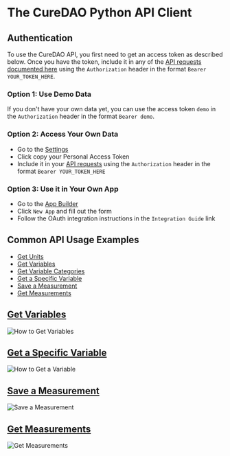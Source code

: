 # The CureDAO Python API Client

## Authentication

To use the CureDAO API, you first need to get an access token as described below.  Once you have the token, include it in any of the [API requests documented here](https://curedao.org/api-docs) using the `Authorization` header in the format `Bearer YOUR_TOKEN_HERE`.

### Option 1: Use Demo Data 
If you don't have your own data yet, you can use the access token `demo` in the `Authorization` header in the format `Bearer demo`.

### Option 2: Access Your Own Data
- Go to the [Settings](https://app.curedao.org/#/app/settings)
- Click copy your Personal Access Token
- Include it in your [API requests](https://curedao.org/api-docs) using the `Authorization` header in the format `Bearer YOUR_TOKEN_HERE`

### Option 3: Use it in Your Own App
- Go to the [App Builder](https://builder.curedao.org/#/app/configuration)
- Click `New App` and fill out the form
- Follow the OAuth integration instructions in the `Integration Guide` link

## Common API Usage Examples
- [Get Units](https://curedao.readme.io/reference/getunits)
- [Get Variables](https://curedao.readme.io/reference/getvariables)
- [Get Variable Categories](https://curedao.readme.io/reference/getvariablecategories)
- [Get a Specific Variable](https://curedao.readme.io/reference/getvariables)
- [Save a Measurement](https://curedao.readme.io/reference/postmeasurements)
- [Get Measurements](https://curedao.readme.io/reference/getmeasurements)

## [Get Variables](https://curedao.readme.io/reference/getvariables)
![How to Get Variables](https://user-images.githubusercontent.com/2808553/187514806-a3261932-106a-49b9-b760-2b4b52b384c7.png)

## [Get a Specific Variable](https://curedao.readme.io/reference/getvariables)
![How to Get a Variable](https://user-images.githubusercontent.com/2808553/187515384-cb1a721b-4534-4e5c-9c94-544288b49780.png)

## [Save a Measurement](https://curedao.readme.io/reference/postmeasurements)
![Save a Measurement](https://user-images.githubusercontent.com/2808553/187521885-e9e1dee3-c07c-4073-a503-315ce345fc52.png)

## [Get Measurements](https://curedao.readme.io/reference/getmeasurements)
![Get Measurements](https://user-images.githubusercontent.com/2808553/187522064-9f176e08-53f4-47cb-8084-8feb8cdb3428.png)


